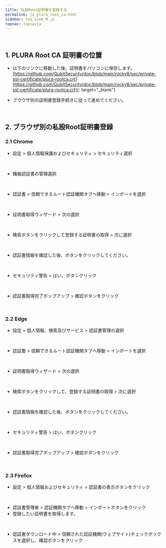 ```yaml
---
title: 私設Root証明書を登録する
permalink: ja_plura_root_ca.html
sidebar: faq_siem_M_ja
topnav: topnavja
---
```


<br />

## 1. PLURA Root CA 証明書の位置

- 以下のリンクに移動した後、証明書をパソコンに保存します。
[https://github.com/QubitSecurity/doc/blob/main/rocky8/sec/private-ssl-certificate/plura-rootca.crt](https://github.com/QubitSecurity/doc/blob/main/rocky8/sec/private-ssl-certificate/plura-rootca.crt){: target="_blank"}

- ブラウザ別の証明書登録手続きに従って進めてください。

<br />

## 2. ブラウザ別の私設Root証明書登録

### 2.1 Chrome

- 設定 > 個人情報保護およびセキュリティ > セキュリティ選択   
<!-- [![image](/docs/images/Faq/siem/on-premise/plura_root_ca/01.png){: width="800" }](/docs/images/Faq/siem/on-premise/plura_root_ca/01.png){: target="_blank"}-->

<br />

- 機器認証書の管理選択   
<!-- [![image](/docs/images/Faq/siem/on-premise/plura_root_ca/02.png){: width="800" }](/docs/images/Faq/siem/on-premise/plura_root_ca/02.png){: target="_blank"}-->

<br />

- 認証書 > 信頼できるルート認証機関タブへ移動 > インポートを選択
<!-- [![image](/docs/images/Faq/siem/on-premise/plura_root_ca/04.png)](/docs/images/Faq/siem/on-premise/plura_root_ca/04.png){: target="_blank"}-->

<br />

- 証明書取得ウィザード > 次の選択   
<!-- [![image](/docs/images/Faq/siem/on-premise/plura_root_ca/05.png)](/docs/images/Faq/siem/on-premise/plura_root_ca/05.png){: target="_blank"}-->

<br />

- 検索ボタンをクリックして登録する証明書の取得 > 次に選択 
<!-- [![image](/docs/images/Faq/siem/on-premise/plura_root_ca/07.png)](/docs/images/Faq/siem/on-premise/plura_root_ca/07.png){: target="_blank"}-->

<br />

- 認証書情報を確認した後、ボタンをクリックしてください。  
<!-- [![image](/docs/images/Faq/siem/on-premise/plura_root_ca/09.png)](/docs/images/Faq/siem/on-premise/plura_root_ca/09.png){: target="_blank"}-->

<br />

- セキュリティ警告 > はい、ボタンクリック
<!-- [![image](/docs/images/Faq/siem/on-premise/plura_root_ca/10.png)](/docs/images/Faq/siem/on-premise/plura_root_ca/10.png){: target="_blank"}-->

<br />

- 認証書取得完了ポップアップ > 確認ボタンをクリック  
<!-- [![image](/docs/images/Faq/siem/on-premise/plura_root_ca/11.png)](/docs/images/Faq/siem/on-premise/plura_root_ca/11.png){: target="_blank"}-->

<br />

### 2.2 Edge

- 設定 > 個人情報、検索及びサービス > 認証書管理の選択   
<!-- [![image](/docs/images/Faq/siem/on-premise/plura_root_ca/03.png){: width="800" }](/docs/images/Faq/siem/on-premise/plura_root_ca/03.png){: target="_blank"}-->

<br />

- 認証書 > 信頼できるルート認証機関タブへ移動 > インポートを選択  
<!-- [![image](/docs/images/Faq/siem/on-premise/plura_root_ca/04.png)](/docs/images/Faq/siem/on-premise/plura_root_ca/04.png){: target="_blank"}-->

<br />

- 証明書取得ウィザード > 次の選択 
<!-- [![image](/docs/images/Faq/siem/on-premise/plura_root_ca/05.png)](/docs/images/Faq/siem/on-premise/plura_root_ca/05.png){: target="_blank"}-->

<br />

- 検索ボタンをクリックして、登録する証明書の取得 > 次に選択
<!-- [![image](/docs/images/Faq/siem/on-premise/plura_root_ca/07.png)](/docs/images/Faq/siem/on-premise/plura_root_ca/07.png){: target="_blank"}-->

<br />

- 認証書情報を確認した後、ボタンをクリックしてください。
<!-- [![image](/docs/images/Faq/siem/on-premise/plura_root_ca/09.png)](/docs/images/Faq/siem/on-premise/plura_root_ca/09.png){: target="_blank"}-->

<br />

- セキュリティ警告 > はい、ボタンクリック  
<!-- [![image](/docs/images/Faq/siem/on-premise/plura_root_ca/10.png)](/docs/images/Faq/siem/on-premise/plura_root_ca/10.png){: target="_blank"}-->

<br />

- 認証書取得完了ポップアップ > 確認ボタンをクリック
<!-- [![image](/docs/images/Faq/siem/on-premise/plura_root_ca/11.png)](/docs/images/Faq/siem/on-premise/plura_root_ca/11.png){: target="_blank"}-->

<br />

### 2.3 Firefox

- 設定 > 個人情報およびセキュリティ > 認証書の表示ボタンをクリック  
<!-- [![image](/docs/images/Faq/siem/on-premise/plura_root_ca/12.png){: width="800" }](/docs/images/Faq/siem/on-premise/plura_root_ca/12.png){: target="_blank"}-->

<br />

- 認証書管理者 > 認証機関タブへ移動 > インポートボタンをクリック
- 登録したい証明書を取得します。
<!-- [![image](/docs/images/Faq/siem/on-premise/plura_root_ca/13.png)](/docs/images/Faq/siem/on-premise/plura_root_ca/13.png){: target="_blank"}-->

<br />

- 認証書ダウンロード中 > 信頼された認証機関(ウェブサイト)チェックボックスを選択し、確認ボタンをクリック 
<!-- [![image](/docs/images/Faq/siem/on-premise/plura_root_ca/14.png)](/docs/images/Faq/siem/on-premise/plura_root_ca/14.png){: target="_blank"}-->

<br />

<!-- ### 2.4 Safari -->

<!-- - Safari 追加 予定 -->
